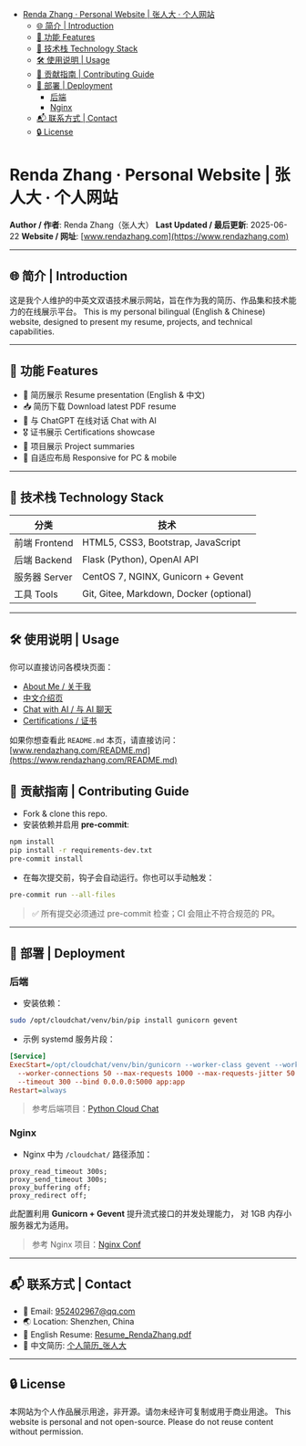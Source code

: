 <!-- START doctoc generated TOC please keep comment here to allow auto update -->
<!-- DON'T EDIT THIS SECTION, INSTEAD RE-RUN doctoc TO UPDATE -->
<!-- DON'T EDIT THIS SECTION, INSTEAD RE-RUN doctoc TO UPDATE -->

- [Renda Zhang · Personal Website | 张人大 · 个人网站](#renda-zhang-%C2%B7-personal-website--%E5%BC%A0%E4%BA%BA%E5%A4%A7-%C2%B7-%E4%B8%AA%E4%BA%BA%E7%BD%91%E7%AB%99)
  - [🌐 简介 | Introduction](#-%E7%AE%80%E4%BB%8B--introduction)
  - [📌 功能 Features](#-%E5%8A%9F%E8%83%BD-features)
  - [🧠 技术栈 Technology Stack](#-%E6%8A%80%E6%9C%AF%E6%A0%88-technology-stack)
  - [🛠️ 使用说明 | Usage](#-%E4%BD%BF%E7%94%A8%E8%AF%B4%E6%98%8E--usage)
  - [🤝 贡献指南 | Contributing Guide](#-%E8%B4%A1%E7%8C%AE%E6%8C%87%E5%8D%97--contributing-guide)
  - [🚀 部署 | Deployment](#-%E9%83%A8%E7%BD%B2--deployment)
    - [后端](#%E5%90%8E%E7%AB%AF)
    - [Nginx](#nginx)
  - [📬 联系方式 | Contact](#-%E8%81%94%E7%B3%BB%E6%96%B9%E5%BC%8F--contact)
  - [🔒 License](#-license)

<!-- END doctoc generated TOC please keep comment here to allow auto update -->

# Renda Zhang · Personal Website | 张人大 · 个人网站

**Author / 作者**: Renda Zhang（张人大）
**Last Updated / 最后更新**: 2025-06-22
**Website / 网址**: [www.rendazhang.com](https://www.rendazhang.com)

______________________________________________________________________

## 🌐 简介 | Introduction

这是我个人维护的中英文双语技术展示网站，旨在作为我的简历、作品集和技术能力的在线展示平台。
This is my personal bilingual (English & Chinese) website, designed to present my resume, projects, and technical capabilities.

______________________________________________________________________

## 📌 功能 Features

- 📝 简历展示 Resume presentation (English & 中文)
- 📥 简历下载 Download latest PDF resume
- 💬 与 ChatGPT 在线对话 Chat with AI
- 🎖️ 证书展示 Certifications showcase
- 📂 项目展示 Project summaries
- 📱 自适应布局 Responsive for PC & mobile

______________________________________________________________________

## 🧠 技术栈 Technology Stack

| 分类 | 技术 |
|------|------|
| 前端 Frontend | HTML5, CSS3, Bootstrap, JavaScript |
| 后端 Backend | Flask (Python), OpenAI API |
| 服务器 Server | CentOS 7, NGINX, Gunicorn + Gevent |
| 工具 Tools | Git, Gitee, Markdown, Docker (optional) |

______________________________________________________________________

## 🛠️ 使用说明 | Usage

你可以直接访问各模块页面：

- [About Me / 关于我](https://www.rendazhang.com/index_english.html)
- [中文介绍页](https://www.rendazhang.com/index_chinese.html)
- [Chat with AI / 与 AI 聊天](https://www.rendazhang.com/chat.html)
- [Certifications / 证书](https://www.rendazhang.com/certifications.html)

如果你想查看此 `README.md` 本页，请直接访问：
[www.rendazhang.com/README.md](https://www.rendazhang.com/README.md)

## 🤝 贡献指南 | Contributing Guide

- Fork & clone this repo.
- 安装依赖并启用 **pre-commit**:

```bash
npm install
pip install -r requirements-dev.txt
pre-commit install
```

- 在每次提交前，钩子会自动运行。你也可以手动触发：

```bash
pre-commit run --all-files
```

> ✅ 所有提交必须通过 pre-commit 检查；CI 会阻止不符合规范的 PR。

______________________________________________________________________

## 🚀 部署 | Deployment

### 后端

- 安装依赖：

```bash
sudo /opt/cloudchat/venv/bin/pip install gunicorn gevent
```

- 示例 systemd 服务片段：

```ini
[Service]
ExecStart=/opt/cloudchat/venv/bin/gunicorn --worker-class gevent --workers 2 \
  --worker-connections 50 --max-requests 1000 --max-requests-jitter 50 \
  --timeout 300 --bind 0.0.0.0:5000 app:app
Restart=always
```

> 参考后端项目：[Python Cloud Chat](https://github.com/RendaZhang/python-cloud-chat)

### Nginx

- Nginx 中为 `/cloudchat/` 路径添加：

```nginx
proxy_read_timeout 300s;
proxy_send_timeout 300s;
proxy_buffering off;
proxy_redirect off;
```

此配置利用 **Gunicorn + Gevent** 提升流式接口的并发处理能力，
对 1GB 内存小服务器尤为适用。

> 参考 Nginx 项目：[Nginx Conf](https://github.com/RendaZhang/nginx-conf)

______________________________________________________________________

## 📬 联系方式 | Contact

- 📧 Email: [952402967@qq.com](mailto:952402967@qq.com)
- 🌏 Location: Shenzhen, China
- 📄 English Resume: [Resume_RendaZhang.pdf](https://www.rendazhang.com/images/Resume_RendaZhang.pdf)
- 📄 中文简历: [个人简历_张人大](https://www.rendazhang.com/images/%E4%B8%AA%E4%BA%BA%E7%AE%80%E5%8E%86_%E5%BC%A0%E4%BA%BA%E5%A4%A7.pdf)

______________________________________________________________________

## 🔒 License

本网站为个人作品展示用途，非开源。请勿未经许可复制或用于商业用途。
This website is personal and not open-source. Please do not reuse content without permission.
